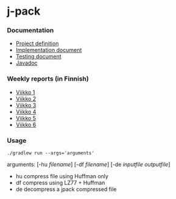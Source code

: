 # j-pack


### Documentation

  * [Project definition](https://github.com/tjouni/j-pack/blob/master/docs/definition.md)
  * [Implementation document](https://github.com/tjouni/j-pack/blob/master/docs/implementation.md)
  * [Testing document](https://github.com/tjouni/j-pack/blob/master/docs/testing.md)
  * [Javadoc](https://tjouni.github.io/j-pack-javadoc/)


### Weekly reports (in Finnish)

  * [Viikko 1](https://github.com/tjouni/j-pack/blob/master/docs/viikkoraportti1.md)
  * [Viikko 2](https://github.com/tjouni/j-pack/blob/master/docs/viikkoraportti2.md)
  * [Viikko 3](https://github.com/tjouni/j-pack/blob/master/docs/viikkoraportti3.md)
  * [Viikko 4](https://github.com/tjouni/j-pack/blob/master/docs/viikkoraportti4.md)
  * [Viikko 5](https://github.com/tjouni/j-pack/blob/master/docs/viikkoraportti5.md)
  * [Viikko 6](https://github.com/tjouni/j-pack/blob/master/docs/viikkoraportti6.md)


### Usage

 ```
 ./gradlew run --args='arguments'
 ```
 
arguments: [-hu *filename*] [-df *filename*] [-de *inputfile outputfile*]

* hu       compress file using Huffman only
* df       compress using LZ77 + Huffman
* de       decompress a jpack compressed file
